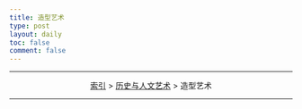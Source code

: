 ```yaml
---
title: 造型艺术
type: post
layout: daily
toc: false
comment: false
---
```

---
<span><center>[索引](/gknows/index) > [历史与人文艺术](/gknows/历史与人文艺术) > 造型艺术</center></span>

---
